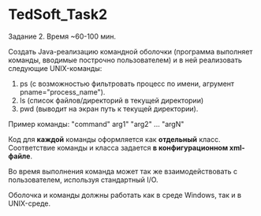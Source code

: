 # TedSoft_Task2

Задание 2. Время ~60-100 мин.

Создать Java-реализацию командной оболочки (программа выполняет команды, вводимые построчно пользователем) и в ней реализовать следующие UNIX-команды:

  1. ps (с возможностью фильтровать процесс по имени, агрумент pname="process_name").
  1. ls (список файлов/директорий в текущей директории)
  1. pwd (выводит на экран путь к текущей директории).
 
Пример команды: "command" arg1" "arg2" ... "argN"

Код для **каждой** команды оформляется как **отдельный** класс. Соответствие команды и класса задается **в конфигурационном xml-файле**.

Во время выполнения команда может так же взаимодействовать с пользователем, используя стандартный I/O.
 
Оболочка и команды должны работать как в среде Windows, так и в UNIX-среде.
